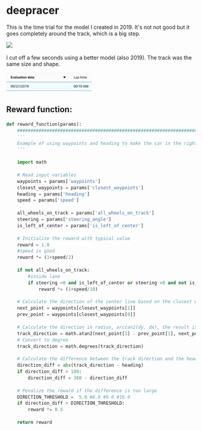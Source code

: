 # deepracer
This is the time trial for the model I created in 2019. It's not not good but it goes completely around the track, which is a big step. 

<img src="/deep-racer-time-trial.gif"/>

I cut off a few seconds using a better model (also 2019). The track was the same size and shape.

<img src="/better-lap-time.png" width="45%"/>

## Reward function:

``` python
def reward_function(params):
    ###############################################################################
    '''
    Example of using waypoints and heading to make the car in the right direction
    '''

    import math

    # Read input variables
    waypoints = params['waypoints']
    closest_waypoints = params['closest_waypoints']
    heading = params['heading']
    speed = params['speed']
	
    all_wheels_on_track = params['all_wheels_on_track']
    steering = params['steering_angle']
    is_left_of_center = params['is_left_of_center']
	
	# Initialize the reward with typical value 
    reward = 1.0
    #speed is good
    reward *= (1+speed/2)

    if not all_wheels_on_track: 
		#inside lane
    	if steering <0 and is_left_of_center or steering >0 and not is_left_of_center :
	    	reward *= (1+speed/10)

    # Calculate the direction of the center line based on the closest waypoints
    next_point = waypoints[closest_waypoints[1]]
    prev_point = waypoints[closest_waypoints[0]]

    # Calculate the direction in radius, arctan2(dy, dx), the result is (-pi, pi) in radians
    track_direction = math.atan2(next_point[1] - prev_point[1], next_point[0] - prev_point[0]) 
    # Convert to degree
    track_direction = math.degrees(track_direction)

    # Calculate the difference between the track direction and the heading direction of the car
    direction_diff = abs(track_direction - heading)
    if direction_diff > 180:
        direction_diff = 360 - direction_diff

    # Penalize the reward if the difference is too large
    DIRECTION_THRESHOLD =  5.0 #8.0 #9.0 #10.0
    if direction_diff > DIRECTION_THRESHOLD:
        reward *= 0.5

    return reward
```
